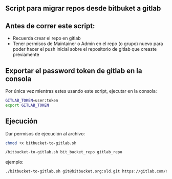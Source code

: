 ## Script para migrar repos desde bitbuket a gitlab

## Antes de correr este script: 
* Recuerda crear el repo en gitlab
* Tener permisos de Maintainer o Admin en el repo (o grupo) nuevo para poder hacer el push inicial sobre el repositorio de gitlab que creaste previamente

## Exportar el password token de gitlab en la consola
Por única vez mientras estes usando este script, ejecutar en la consola:

```bash
GITLAB_TOKEN=user:token
export GITLAB_TOKEN
```
## Ejecución

Dar permisos de ejecución al archivo:
```bash
chmod +x bitbucket-to-gitlab.sh
```
```bash
/bitbucket-to-gitlab.sh bit_bucket_repo gitlab_repo
```

ejemplo: 
```bash
./bitbucket-to-gitlab.sh git@bitbucket.org:old.git https://gitlab.com/new.git
```
